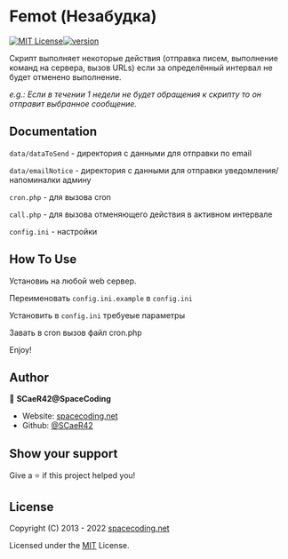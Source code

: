 # Femot (Незабудка)

[![MIT License](https://img.shields.io/badge/License-MIT-yellow.svg)](https://choosealicense.com/licenses/mit/)[![version](https://img.shields.io/badge/version-1.0-blue)](https://img.shields.io/badge/version-1.0-blue)

Скрипт выполняет некоторые действия (отправка писем, выполнение команд на сервера, вызов URLs) если за определённый интервал не будет отменено выполнение.

*e.g.:
Если в течении 1 недели не будет обращения к скрипту то он отправит выбранное сообщение.*

## Documentation

`data/dataToSend` - директория с данными для отправки по email

`data/emailNotice` - директория с данными для отправки уведомления/напоминалки админу

`cron.php` - для вызова cron

`call.php` - для вызова отменяющего действия в активном интервале

`config.ini` - настройки

## How To Use

Установиь на любой web сервер.

Переименовать `config.ini.example` в `config.ini`

Установить  в `config.ini` требуеые параметры

Завать в cron вызов файл cron.php

Enjoy!

## Author

👤 **SCaeR42@SpaceCoding**

* Website: [spacecoding.net](https://spacecoding.net/)
* Github: [@SCaeR42](https://github.com/SCaeR42)

## Show your support

Give a ⭐️ if this project helped you!

## License

Copyright (C) 2013 - 2022 [spacecoding.net](https://spacecoding.net/)

Licensed under the [MIT](https://choosealicense.com/licenses/mit/) License.
